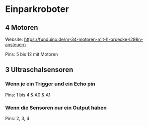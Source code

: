 # Einparkroboter

## 4 Motoren

Website: <https://funduino.de/nr-34-motoren-mit-h-bruecke-l298n-ansteuern>

Pins:
5 bis 12 mit Motoren

## 3 Ultraschalsensoren

### Wenn je ein Trigger und ein Echo pin

Pins:
1 bis 4 & A0 & A1

### Wenn die Sensoren nur ein Output haben

Pins:
2, 3, 4
